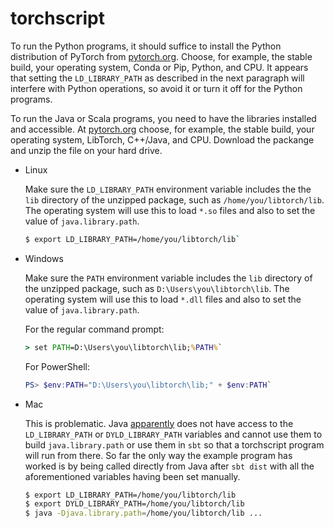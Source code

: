 # torchscript

To run the Python programs, it should suffice to install the Python distribution of PyTorch from [pytorch.org](https://pytorch.org/).  Choose, for example, the stable build, your operating system, Conda or Pip, Python, and CPU.  It appears that setting the `LD_LIBRARY_PATH` as described in the next paragraph will interfere with Python operations, so avoid it or turn it off for the Python programs.

To run the Java or Scala programs, you need to have the libraries installed and accessible.  At [pytorch.org](https://pytorch.org/) choose, for example, the stable build, your operating system, LibTorch, C++/Java, and CPU.  Download the packange and unzip the file on your hard drive.

* Linux

  Make sure the `LD_LIBRARY_PATH` environment variable includes the the `lib` directory of the unzipped package, such as `/home/you/libtorch/lib`.  The operating system will use this to load `*.so` files and also to set the value of `java.library.path`.

  ```bash
  $ export LD_LIBRARY_PATH=/home/you/libtorch/lib`
   ```
  
* Windows

  Make sure the `PATH` environment variable includes the `lib` directory of the unzipped package, such as `D:\Users\you\libtorch\lib`.  The operating system will use this to load `*.dll` files and also to set the value of `java.library.path`.

  For the regular command prompt:
  ```bat
  > set PATH=D:\Users\you\libtorch\lib;%PATH%`
  ```
  
  For PowerShell:
  ```powershell
  PS> $env:PATH="D:\Users\you\libtorch\lib;" + $env:PATH`
  ```

* Mac

  This is problematic.  Java [apparently](https://help.mulesoft.com/s/article/Variables-LD-LIBRARY-PATH-DYLD-LIBRARY-PATH-are-ignored-on-MAC-OS-if-System-Integrity-Protect-SIP-is-enable) does not have access to the `LD_LIBRARY_PATH` or `DYLD_LIBRARY_PATH` variables and cannot use them to build `java.library.path` or use them in `sbt` so that a torchscript program will run from there.  So far the only way the example program has worked is by being called directly from Java after `sbt dist` with all the aforementioned variables having been set manually.

  ```bash
  $ export LD_LIBRARY_PATH=/home/you/libtorch/lib
  $ export DYLD_LIBRARY_PATH=/home/you/libtorch/lib
  $ java -Djava.library.path=/home/you/libtorch/lib ...
  ```